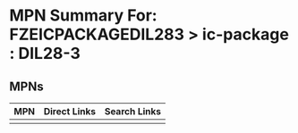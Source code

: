



# MPN Summary For: FZEICPACKAGEDIL283 > ic-package : DIL28-3

## MPNs
  

|MPN|Direct Links|Search Links|
| :--- | :--- | :--- |
||||
